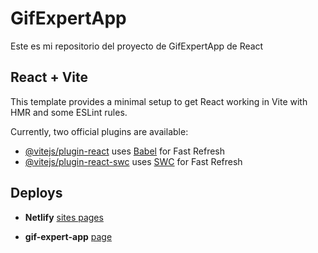 # GifExpertApp

Este es mi repositorio del proyecto de GifExpertApp de React

## React + Vite

This template provides a minimal setup to get React working in Vite with HMR and some ESLint rules.

Currently, two official plugins are available:

- [@vitejs/plugin-react](https://github.com/vitejs/vite-plugin-react/blob/main/packages/plugin-react/README.md) uses [Babel](https://babeljs.io/) for Fast Refresh
- [@vitejs/plugin-react-swc](https://github.com/vitejs/vite-plugin-react-swc) uses [SWC](https://swc.rs/) for Fast Refresh

## Deploys

- **Netlify** [sites pages](https://app.netlify.com/sites/page-gif-expert-app/overview)

- **gif-expert-app** [page](https://page-gif-expert-app.netlify.app/)
